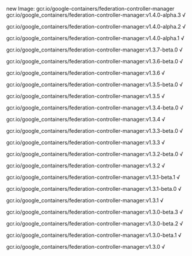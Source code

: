 new Image: gcr.io/google-containers/federation-controller-manager
gcr.io/google_containers/federation-controller-manager:v1.4.0-alpha.3 √

gcr.io/google_containers/federation-controller-manager:v1.4.0-alpha.2 √

gcr.io/google_containers/federation-controller-manager:v1.4.0-alpha.1 √

gcr.io/google_containers/federation-controller-manager:v1.3.7-beta.0 √

gcr.io/google_containers/federation-controller-manager:v1.3.6-beta.0 √

gcr.io/google_containers/federation-controller-manager:v1.3.6 √

gcr.io/google_containers/federation-controller-manager:v1.3.5-beta.0 √

gcr.io/google_containers/federation-controller-manager:v1.3.5 √

gcr.io/google_containers/federation-controller-manager:v1.3.4-beta.0 √

gcr.io/google_containers/federation-controller-manager:v1.3.4 √

gcr.io/google_containers/federation-controller-manager:v1.3.3-beta.0 √

gcr.io/google_containers/federation-controller-manager:v1.3.3 √

gcr.io/google_containers/federation-controller-manager:v1.3.2-beta.0 √

gcr.io/google_containers/federation-controller-manager:v1.3.2 √

gcr.io/google_containers/federation-controller-manager:v1.3.1-beta.1 √

gcr.io/google_containers/federation-controller-manager:v1.3.1-beta.0 √

gcr.io/google_containers/federation-controller-manager:v1.3.1 √

gcr.io/google_containers/federation-controller-manager:v1.3.0-beta.3 √

gcr.io/google_containers/federation-controller-manager:v1.3.0-beta.2 √

gcr.io/google_containers/federation-controller-manager:v1.3.0-beta.1 √

gcr.io/google_containers/federation-controller-manager:v1.3.0 √

